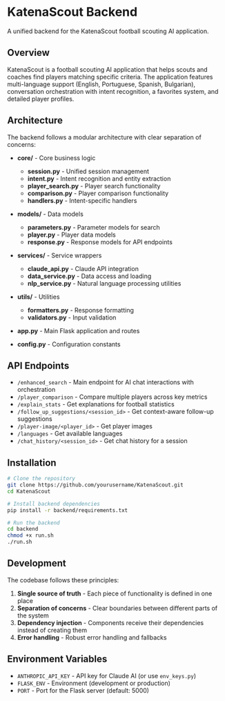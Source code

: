 # KatenaScout Backend

A unified backend for the KatenaScout football scouting AI application.

## Overview

KatenaScout is a football scouting AI application that helps scouts and coaches find players matching specific criteria. The application features multi-language support (English, Portuguese, Spanish, Bulgarian), conversation orchestration with intent recognition, a favorites system, and detailed player profiles.

## Architecture

The backend follows a modular architecture with clear separation of concerns:

- **core/** - Core business logic
  - **session.py** - Unified session management
  - **intent.py** - Intent recognition and entity extraction
  - **player_search.py** - Player search functionality
  - **comparison.py** - Player comparison functionality
  - **handlers.py** - Intent-specific handlers

- **models/** - Data models
  - **parameters.py** - Parameter models for search
  - **player.py** - Player data models
  - **response.py** - Response models for API endpoints

- **services/** - Service wrappers
  - **claude_api.py** - Claude API integration
  - **data_service.py** - Data access and loading
  - **nlp_service.py** - Natural language processing utilities

- **utils/** - Utilities
  - **formatters.py** - Response formatting
  - **validators.py** - Input validation

- **app.py** - Main Flask application and routes
- **config.py** - Configuration constants

## API Endpoints

- `/enhanced_search` - Main endpoint for AI chat interactions with orchestration
- `/player_comparison` - Compare multiple players across key metrics
- `/explain_stats` - Get explanations for football statistics
- `/follow_up_suggestions/<session_id>` - Get context-aware follow-up suggestions
- `/player-image/<player_id>` - Get player images
- `/languages` - Get available languages
- `/chat_history/<session_id>` - Get chat history for a session

## Installation

```bash
# Clone the repository
git clone https://github.com/yourusername/KatenaScout.git
cd KatenaScout

# Install backend dependencies
pip install -r backend/requirements.txt

# Run the backend
cd backend
chmod +x run.sh
./run.sh
```

## Development

The codebase follows these principles:

1. **Single source of truth** - Each piece of functionality is defined in one place
2. **Separation of concerns** - Clear boundaries between different parts of the system
3. **Dependency injection** - Components receive their dependencies instead of creating them
4. **Error handling** - Robust error handling and fallbacks

## Environment Variables

- `ANTHROPIC_API_KEY` - API key for Claude AI (or use `env_keys.py`)
- `FLASK_ENV` - Environment (development or production)
- `PORT` - Port for the Flask server (default: 5000)